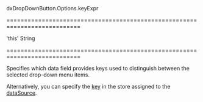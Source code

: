 <!--id-->dxDropDownButton.Options.keyExpr<!--/id-->
===========================================================================
<!--default-->'this'<!--/default-->
<!--type-->String<!--/type-->
===========================================================================

<!--shortDescription-->
Specifies which data field provides keys used to distinguish between the selected drop-down menu items.
<!--/shortDescription-->

<!--fullDescription-->
Alternatively, you can specify the [key](/Documentation/ApiReference/Data_Layer/CustomStore/Configuration/#key) in the store assigned to the [dataSource](/Documentation/ApiReference/UI_Widgets/dxDropDownButton/Configuration/#dataSource).
<!--/fullDescription-->